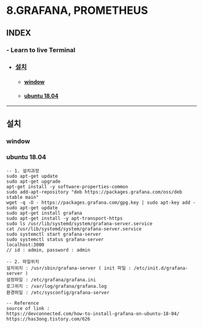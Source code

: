 
# 8.GRAFANA, PROMETHEUS

## INDEX
### - Learn to live Terminal
- ### [설치](#설치)
  - #### [window](#window)
  - #### [ubuntu 18.04](#ubuntu%2018.04)
  
---

## 설치
### window
### ubuntu 18.04
```
-- 1. 설치과정
sudo apt-get update
sudo apt-get upgrade
apt-get install -y software-properties-common
sudo add-apt-repository "deb https://packages.grafana.com/oss/deb stable main"
wget -q -O - https://packages.grafana.com/gpg.key | sudo apt-key add -
sudo apt-get update
sudo apt-get install grafana
sudo apt-get install -y apt-transport-https
sudo ls /usr/lib/systemd/system/grafana-server.service
cat /usr/lib/systemd/system/grafana-server.service
sudo systemctl start grafana-server
sudo systemctl status grafana-server
localhost:3000
// id : admin, password : admin

-- 2. 파일위치
설치위치 : /usr/sbin/grafana-server ( init 파일 : /etc/init.d/grafana-server )
설정파일 : /etc/grafana/grafana.ini
로그위치 : /var/log/grafana/grafana.log
환경파일 : /etc/sysconfig/grafana-server

-- Reference
source of link : 
https://devconnected.com/how-to-install-grafana-on-ubuntu-18-04/
https://has3ong.tistory.com/626
```